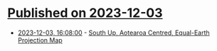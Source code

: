 # [Published on 2023-12-03](index.md)

* [2023-12-03, 16:08:00](https://soylentnews.org/article.pl?sid=23/12/02/1429233&from=rss) - [South Up, Aotearoa Centred, Equal-Earth Projection Map](https://soylentnews.org/article.pl?sid=23/12/02/1429233&from=rss)

